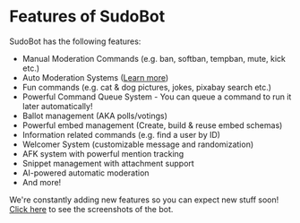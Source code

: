 # Features of SudoBot

SudoBot has the following features:

* Manual Moderation Commands (e.g. ban, softban, tempban, mute, kick etc.)
* Auto Moderation Systems ([Learn more](../automoderation))
* Fun commands (e.g. cat & dog pictures, jokes, pixabay search etc.)
* Powerful Command Queue System - You can queue a command to run it later automatically!
* Ballot management (AKA polls/votings)
* Powerful embed management (Create, build & reuse embed schemas)
* Information related commands (e.g. find a user by ID)
* Welcomer System (customizable message and randomization)
* AFK system with powerful mention tracking
* Snippet management with attachment support
* AI-powered automatic moderation
* And more!

We're constantly adding new features so you can expect new stuff soon!
[Click here](screenshots.md) to see the screenshots of the bot.
